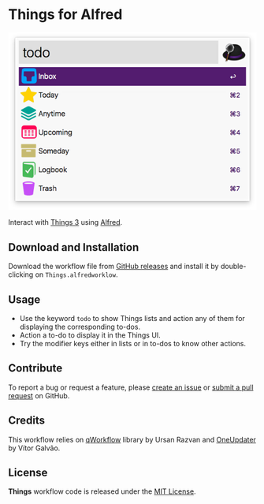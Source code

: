 # Things for Alfred

![alt text](demo.png)

Interact with [Things 3][1] using [Alfred][2].

## Download and Installation

Download the workflow file from [GitHub releases][3] and install it by double-clicking on `Things.alfredworklow`.

## Usage

* Use the keyword `todo` to show Things lists and action any of them for displaying the corresponding to-dos.
* Action a to-do to display it in the Things UI.
* Try the modifier keys either in lists or in to-dos to know other actions.

## Contribute

To report a bug or request a feature, please [create an issue][4] or [submit a pull request][5] on GitHub.

## Credits

This workflow relies on [qWorkflow][6] library by Ursan Razvan and [OneUpdater][7] by Vítor Galvão.

## License

**Things** workflow code is released under the [MIT License][8].

[1]:https://culturedcode.com/things/
[2]:http://www.alfredapp.com/
[3]:https://github.com/xilopaint/alfred-things/releases/latest
[4]:https://github.com/xilopaint/alfred-things/issues
[5]:https://github.com/xilopaint/alfred-things/pulls
[6]:https://github.com/qlassiqa/qWorkflow
[7]:https://github.com/vitorgalvao/alfred-workflows/tree/master/OneUpdater
[8]:https://opensource.org/licenses/MIT
